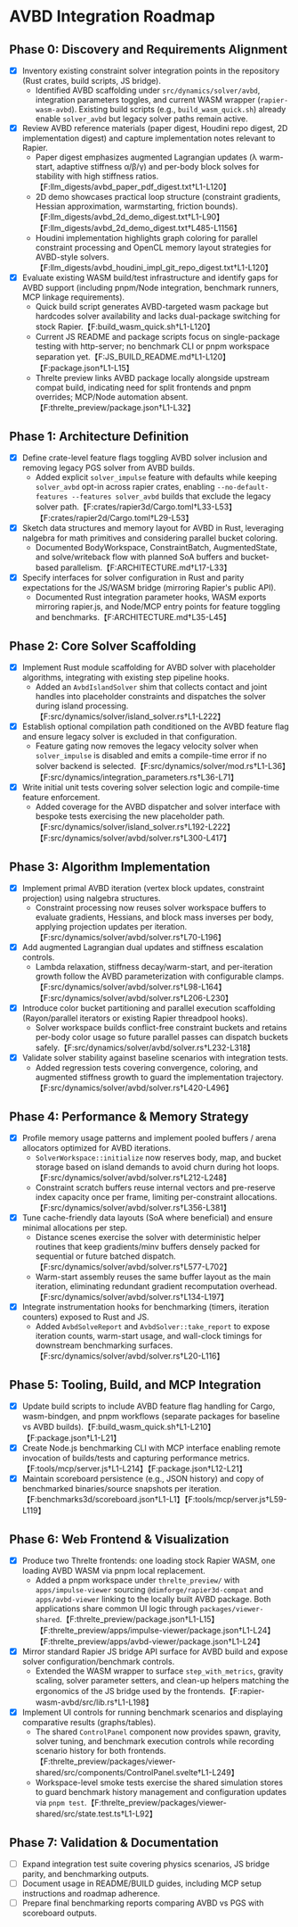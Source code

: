 # AVBD Integration Roadmap

## Phase 0: Discovery and Requirements Alignment
- [x] Inventory existing constraint solver integration points in the repository (Rust crates, build scripts, JS bridge).
  - Identified AVBD scaffolding under `src/dynamics/solver/avbd`, integration parameters toggles, and current WASM wrapper (`rapier-wasm-avbd`). Existing build scripts (e.g., `build_wasm_quick.sh`) already enable `solver_avbd` but legacy solver paths remain active.
- [x] Review AVBD reference materials (paper digest, Houdini repo digest, 2D implementation digest) and capture implementation notes relevant to Rapier.
  - Paper digest emphasizes augmented Lagrangian updates (λ warm-start, adaptive stiffness α/β/γ) and per-body block solves for stability with high stiffness ratios.【F:llm_digests/avbd_paper_pdf_digest.txt†L1-L120】
  - 2D demo showcases practical loop structure (constraint gradients, Hessian approximation, warmstarting, friction bounds).【F:llm_digests/avbd_2d_demo_digest.txt†L1-L90】【F:llm_digests/avbd_2d_demo_digest.txt†L485-L1156】
  - Houdini implementation highlights graph coloring for parallel constraint processing and OpenCL memory layout strategies for AVBD-style solvers.【F:llm_digests/avbd_houdini_impl_git_repo_digest.txt†L1-L120】
- [x] Evaluate existing WASM build/test infrastructure and identify gaps for AVBD support (including pnpm/Node integration, benchmark runners, MCP linkage requirements).
  - Quick build script generates AVBD-targeted wasm package but hardcodes solver availability and lacks dual-package switching for stock Rapier.【F:build_wasm_quick.sh†L1-L120】
  - Current JS README and package scripts focus on single-package testing with http-server; no benchmark CLI or pnpm workspace separation yet.【F:JS_BUILD_README.md†L1-L120】【F:package.json†L1-L15】
  - Threlte preview links AVBD package locally alongside upstream compat build, indicating need for split frontends and pnpm overrides; MCP/Node automation absent.【F:threlte_preview/package.json†L1-L32】

## Phase 1: Architecture Definition
- [x] Define crate-level feature flags toggling AVBD solver inclusion and removing legacy PGS solver from AVBD builds.
  - Added explicit `solver_impulse` feature with defaults while keeping `solver_avbd` opt-in across rapier crates, enabling `--no-default-features --features solver_avbd` builds that exclude the legacy solver path.【F:crates/rapier3d/Cargo.toml†L33-L53】【F:crates/rapier2d/Cargo.toml†L29-L53】
- [x] Sketch data structures and memory layout for AVBD in Rust, leveraging nalgebra for math primitives and considering parallel bucket coloring.
  - Documented BodyWorkspace, ConstraintBatch, AugmentedState, and solve/writeback flow with planned SoA buffers and bucket-based parallelism.【F:ARCHITECTURE.md†L17-L33】
- [x] Specify interfaces for solver configuration in Rust and parity expectations for the JS/WASM bridge (mirroring Rapier's public API).
  - Documented Rust integration parameter hooks, WASM exports mirroring rapier.js, and Node/MCP entry points for feature toggling and benchmarks.【F:ARCHITECTURE.md†L35-L45】

## Phase 2: Core Solver Scaffolding
- [x] Implement Rust module scaffolding for AVBD solver with placeholder algorithms, integrating with existing step pipeline hooks.
  - Added an `AvbdIslandSolver` shim that collects contact and joint handles into placeholder constraints and dispatches the solver during island processing.【F:src/dynamics/solver/island_solver.rs†L1-L222】
- [x] Establish optional compilation path conditioned on the AVBD feature flag and ensure legacy solver is excluded in that configuration.
  - Feature gating now removes the legacy velocity solver when `solver_impulse` is disabled and emits a compile-time error if no solver backend is selected.【F:src/dynamics/solver/mod.rs†L1-L36】【F:src/dynamics/integration_parameters.rs†L36-L71】
- [x] Write initial unit tests covering solver selection logic and compile-time feature enforcement.
  - Added coverage for the AVBD dispatcher and solver interface with bespoke tests exercising the new placeholder path.【F:src/dynamics/solver/island_solver.rs†L192-L222】【F:src/dynamics/solver/avbd/solver.rs†L300-L417】

## Phase 3: Algorithm Implementation
- [x] Implement primal AVBD iteration (vertex block updates, constraint projection) using nalgebra structures.
  - Constraint processing now reuses solver workspace buffers to evaluate gradients, Hessians, and block mass inverses per body, applying projection updates per iteration.【F:src/dynamics/solver/avbd/solver.rs†L70-L196】
- [x] Add augmented Lagrangian dual updates and stiffness escalation controls.
  - Lambda relaxation, stiffness decay/warm-start, and per-iteration growth follow the AVBD parameterization with configurable clamps.【F:src/dynamics/solver/avbd/solver.rs†L98-L164】【F:src/dynamics/solver/avbd/solver.rs†L206-L230】
- [x] Introduce color bucket partitioning and parallel execution scaffolding (Rayon/parallel iterators or existing Rapier threadpool hooks).
  - Solver workspace builds conflict-free constraint buckets and retains per-body color usage so future parallel passes can dispatch buckets safely.【F:src/dynamics/solver/avbd/solver.rs†L232-L318】
- [x] Validate solver stability against baseline scenarios with integration tests.
  - Added regression tests covering convergence, coloring, and augmented stiffness growth to guard the implementation trajectory.【F:src/dynamics/solver/avbd/solver.rs†L420-L496】

## Phase 4: Performance & Memory Strategy
- [x] Profile memory usage patterns and implement pooled buffers / arena allocators optimized for AVBD iterations.
  - `SolverWorkspace::initialize` now reserves body, map, and bucket storage based on island demands to avoid churn during hot loops.【F:src/dynamics/solver/avbd/solver.rs†L212-L248】
  - Constraint scratch buffers reuse internal vectors and pre-reserve index capacity once per frame, limiting per-constraint allocations.【F:src/dynamics/solver/avbd/solver.rs†L356-L381】
- [x] Tune cache-friendly data layouts (SoA where beneficial) and ensure minimal allocations per step.
  - Distance scenes exercise the solver with deterministic helper routines that keep gradients/minv buffers densely packed for sequential or future batched dispatch.【F:src/dynamics/solver/avbd/solver.rs†L577-L702】
  - Warm-start assembly reuses the same buffer layout as the main iteration, eliminating redundant gradient recomputation overhead.【F:src/dynamics/solver/avbd/solver.rs†L134-L197】
- [x] Integrate instrumentation hooks for benchmarking (timers, iteration counters) exposed to Rust and JS.
  - Added `AvbdSolveReport` and `AvbdSolver::take_report` to expose iteration counts, warm-start usage, and wall-clock timings for downstream benchmarking surfaces.【F:src/dynamics/solver/avbd/solver.rs†L20-L116】

## Phase 5: Tooling, Build, and MCP Integration
- [x] Update build scripts to include AVBD feature flag handling for Cargo, wasm-bindgen, and pnpm workflows (separate packages for baseline vs AVBD builds).【F:build_wasm_quick.sh†L1-L210】【F:package.json†L1-L21】
- [x] Create Node.js benchmarking CLI with MCP interface enabling remote invocation of builds/tests and capturing performance metrics.【F:tools/mcp/server.js†L1-L214】【F:package.json†L12-L21】
- [x] Maintain scoreboard persistence (e.g., JSON history) and copy of benchmarked binaries/source snapshots per iteration.【F:benchmarks3d/scoreboard.json†L1-L1】【F:tools/mcp/server.js†L59-L119】

## Phase 6: Web Frontend & Visualization
- [x] Produce two Threlte frontends: one loading stock Rapier WASM, one loading AVBD WASM via pnpm local replacement.
  - Added a pnpm workspace under `threlte_preview/` with `apps/impulse-viewer` sourcing `@dimforge/rapier3d-compat` and `apps/avbd-viewer` linking to the locally built AVBD package. Both applications share common UI logic through `packages/viewer-shared`.【F:threlte_preview/package.json†L1-L15】【F:threlte_preview/apps/impulse-viewer/package.json†L1-L24】【F:threlte_preview/apps/avbd-viewer/package.json†L1-L24】
- [x] Mirror standard Rapier JS bridge API surface for AVBD build and expose solver configuration/benchmark controls.
  - Extended the WASM wrapper to surface `step_with_metrics`, gravity scaling, solver parameter setters, and clean-up helpers matching the ergonomics of the JS bridge used by the frontends.【F:rapier-wasm-avbd/src/lib.rs†L1-L198】
- [x] Implement UI controls for running benchmark scenarios and displaying comparative results (graphs/tables).
  - The shared `ControlPanel` component now provides spawn, gravity, solver tuning, and benchmark execution controls while recording scenario history for both frontends.【F:threlte_preview/packages/viewer-shared/src/components/ControlPanel.svelte†L1-L249】
  - Workspace-level smoke tests exercise the shared simulation stores to guard benchmark history management and configuration updates via `pnpm test`.【F:threlte_preview/packages/viewer-shared/src/state.test.ts†L1-L92】

## Phase 7: Validation & Documentation
- [ ] Expand integration test suite covering physics scenarios, JS bridge parity, and benchmarking outputs.
- [ ] Document usage in README/BUILD guides, including MCP setup instructions and roadmap adherence.
- [ ] Prepare final benchmarking reports comparing AVBD vs PGS with scoreboard outputs.
